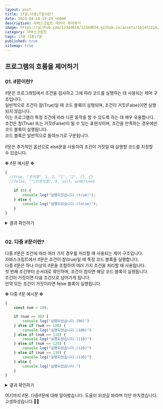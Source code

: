```yaml
---
layout: post
title: if문,다중if문이란?
date: 2024-04-14 17:29 +0900
description: 자바스크립트 데이터 제어하기
image: https://github.com/123dd654/123dd654.github.io/assets/161431124/0db0219d-dd22-4c5e-9e41-d12bb49ec4cf
category: 자바스크립트
tags: if문 다중if문
published: true
sitemap: true
---
```




## 프로그램의 흐름을 제어하기<br />

### 01. if문이란?               
if문은 프로그래밍에서 조건을 검사하고 그에 따라 코드를 실행하는 데 사용되는 제어 구조입니다.<br />
일반적으로 조건이 참(True)일 때 코드 블록이 실행되며, 조건이 거짓(False)이면 실행되지 않습니다.<br />
이는 프로그램이 특정 조건에 따라 다른 동작을 할 수 있도록 하는 데 매우 유용합니다.<br />
조건은 참(True) 또는 거짓(False)이 될 수 있는 표현식이며, 조건을 만족하는 경우에만 코드 블록이 실행됩니다.<br />
코드 블록은 일반적으로 들여쓰기로 구분됩니다.<br />
<br />
if문은 추가적인 옵션으로 else문을 사용하여 조건이 거짓일 때 실행할 코드를 지정할 수 있습니다.

✤ if문 예시문 ✤
````javascript 
{
  //true, "문자열", 1, 2, "1", "2", [], {}
  //false, ""(빈문자열), 0, null, undefined
    
    if (0) {
        console.log("실행되었습니다.(true)");
    } else {
        console.log("실행되었습니다.(false)");
    }
}
````

<div class="result">
<details>
   <summary>결과 확인하기</summary>
   <div>
         <b> 실행되었습니다.(true) </b><br>
         <b> 실행되었습니다.(false) </b>
   </div>
</details>
</div>

<br />

### 02. 다중 if문이란?               
다중 if문은 조건에 따라 여러 가지 경우를 처리할 때 사용되는 제어 구조입니다.<br />
자바스크립트에서 if문은 조건이 참(true)일 때 특정 코드 블록을 실행합니다.<br />
다중 if문은 하나 이상의 if문을 조합하여 여러 가지 조건을 처리할 때 사용됩니다.<br />
첫 번째 조건부터 순서대로 확인하며, 조건이 참이면 해당 코드 블록이 실행됩니다.<br />
조건이 거짓이면 다음 조건으로 넘어가게 됩니다.<br />
만약 모든 조건이 거짓이라면 felse 블록이 실행됩니다.

✤ 다중 if문 예시문 ✤
````javascript 
{
    const num = 100;

    if (num == 90) {
        console.log("실행되었습니다.(90)")
    } else if (num == 100) {
        console.log("실행되었습니다.(100)")
    } else if (num == 110) {
        console.log("실행되었습니다.(110)")
    } else if (num == 120) {
        console.log("실행되었습니다.(120)")
    } else if (num == 130) {
        console.log("실행되었습니다.(130)")
    } else {
        console.log("실행되었습니다.")
    }
}
````

<div class="result">
<details>
   <summary>결과 확인하기</summary>
   <div>
         <b> 실행되었습니다.(100) </b>
   </div>
</details>
</div>


여기까지 if문. 다중if문에 대해 알아봤습니다.
도움이 되셨길 바라며 이만 마치겠습니다.
고생하셨습니다.🫶😊

                